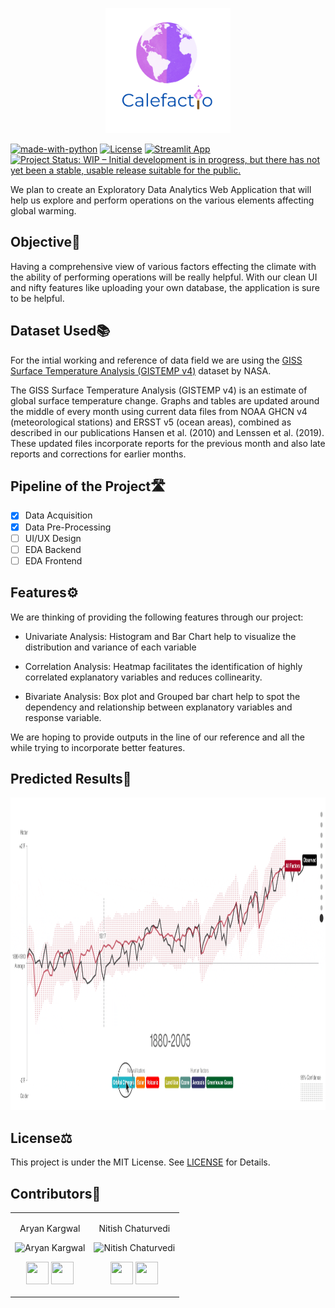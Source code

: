 <p align="center"><img src="assets/logo.png" height="200px"><br>

[![made-with-python](https://img.shields.io/badge/Made%20with-Python-1f425f.svg)](https://www.python.org/)
[![License](https://img.shields.io/badge/License-Apache%202.0-blue.svg)](https://opensource.org/licenses/MIT)
[![Streamlit App](https://static.streamlit.io/badges/streamlit_badge_black_white.svg)](https://share.streamlit.io/yourGitHubName/yourRepo/yourApp/)
[![Project Status: WIP – Initial development is in progress, but there has not yet been a stable, usable release suitable for the public.](https://www.repostatus.org/badges/latest/wip.svg)](https://www.repostatus.org/#wip)
</p>
We plan to create an Exploratory Data Analytics Web Application that will help us explore and perform operations on the various elements affecting global warming.

## Objective🤔
Having a comprehensive view of various factors effecting the climate with the ability of performing operations will be really helpful. With our clean UI and nifty features like uploading your own database, the application is sure to be helpful.

## Dataset Used📚
For the intial working and reference of data field we are using the [GISS Surface Temperature Analysis (GISTEMP v4)](https://data.giss.nasa.gov/gistemp/) dataset by NASA.<br>


The GISS Surface Temperature Analysis (GISTEMP v4) is an estimate of global surface temperature change. Graphs and tables are updated around the middle of every month using current data files from NOAA GHCN v4 (meteorological stations) and ERSST v5 (ocean areas), combined as described in our publications Hansen et al. (2010) and Lenssen et al. (2019). These updated files incorporate reports for the previous month and also late reports and corrections for earlier months.

## Pipeline of the Project🛣
- [x] Data Acquisition
- [x] Data Pre-Processing
- [ ] UI/UX Design
- [ ] EDA Backend
- [ ] EDA Frontend

## Features⚙
We are thinking of providing the following features through our project:
- Univariate Analysis: Histogram and Bar Chart help to visualize the distribution and variance of each variable

- Correlation Analysis: Heatmap facilitates the identification of highly correlated explanatory variables and reduces collinearity.

- Bivariate Analysis: Box plot and Grouped bar chart help to spot the dependency and relationship between explanatory variables and response variable.


We are hoping to provide outputs in the line of our reference and all the while trying to incorporate better features.
## Predicted Results🔮
<img src="assets/demo.gif" height="500px">

## License⚖

This project is under the MIT License. See [LICENSE](LICENSE) for Details.

## Contributors🤝 

<table>
<tr align="center">
<td>

Aryan Kargwal

<p align="center">
<img src = "https://media-exp1.licdn.com/dms/image/C4E03AQF-jQx69fbYiw/profile-displayphoto-shrink_400_400/0/1610317317984?e=1638403200&v=beta&t=aFEY07dTsSqTmm_BpbsAiaQTuHHU_o6Wk552nJ8RXoQ"  height="120" alt="Aryan Kargwal">
</p>
<p align="center">
<a href = "https://github.com/aryankargwal"><img src = "http://www.iconninja.com/files/241/825/211/round-collaboration-social-github-code-circle-network-icon.svg" width="36" height = "36"/></a>
<a href = "https://www.linkedin.com/in/aryan-kargwal-2550561a2/">
<img src = "http://www.iconninja.com/files/863/607/751/network-linkedin-social-connection-circular-circle-media-icon.svg" width="36" height="36"/>
</a>
</p>
</td>

<td>

Nitish Chaturvedi

<p align="center">
<img src = "https://media-exp1.licdn.com/dms/image/C4E03AQHfb4nZEZKXhQ/profile-displayphoto-shrink_400_400/0/1615868393779?e=1638403200&v=beta&t=BU8HkWr2Bxq0OVXqaQcHSDHKnZ6l9n9ttL4O5oSHy2w"  height="120" alt="Nitish Chaturvedi">
</p>
<p align="center">
<a href = "https://github.com/waterupto"><img src = "http://www.iconninja.com/files/241/825/211/round-collaboration-social-github-code-circle-network-icon.svg" width="36" height = "36"/></a>
<a href = "https://www.linkedin.com/in/waterupto/">
<img src = "http://www.iconninja.com/files/863/607/751/network-linkedin-social-connection-circular-circle-media-icon.svg" width="36" height="36"/>
</a>
</p>
</td>
</table>
